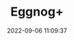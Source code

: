 ---
date: 2022-09-06 11:09:37
title: 'Eggnog+'	
tags: [free, pixel art, PC]
price: Free	
img: https://i.imgur.com/IiWP5nu.png
link: https://madgarden.itch.io/eggnogg	
twitter: https://twitter.com/madgarden
---